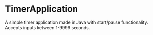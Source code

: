 # TimerApplication
A simple timer application made in Java with start/pause functionality.  Accepts inputs between 1-9999 seconds.
